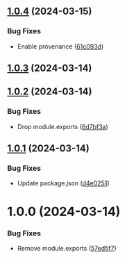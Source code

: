 ## [1.0.4](https://github.com/DimChtz/postcss-flexup/compare/v1.0.3...v1.0.4) (2024-03-15)


### Bug Fixes

* Enable provenance ([61c093d](https://github.com/DimChtz/postcss-flexup/commit/61c093d2fdd285483977a351f3620b2cef8a1e80))

## [1.0.3](https://github.com/DimChtz/postcss-flexup/compare/v1.0.2...v1.0.3) (2024-03-14)

## [1.0.2](https://github.com/DimChtz/postcss-flexup/compare/v1.0.1...v1.0.2) (2024-03-14)


### Bug Fixes

* Drop module.exports ([6d7bf3a](https://github.com/DimChtz/postcss-flexup/commit/6d7bf3a4a970bf06689400505affdcda81737ba8))

## [1.0.1](https://github.com/DimChtz/postcss-flexup/compare/v1.0.0...v1.0.1) (2024-03-14)


### Bug Fixes

* Update package.json ([d4e0251](https://github.com/DimChtz/postcss-flexup/commit/d4e025182c835630db5143c9a11a342d48dd901d))

# 1.0.0 (2024-03-14)


### Bug Fixes

* Remove module.exports ([57ed5f7](https://github.com/DimChtz/postcss-flexup/commit/57ed5f753868d3c55bf080f6e15f87593d28ff0f))
